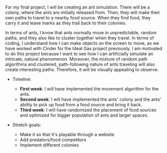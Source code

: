 For my final project, I will be creating an ant simulation. There will be a colony, where the ants are initially
released from. Then, they will make their own paths to travel to a nearby food source. When they find food, they carry
it and leave marks as they trail back to their colonies.

In terms of ants, I know that ants normally move in unpredictable, random paths, and they also like to cluster
together when they travel. In terms of coding, I understand how I can make objects on the screen to move, as we have
worked with Cinder for the Ideal Gas project previously. I am motivated to do this project because I want to see how I
can artificially simulate an intricate, natural phenomenon. Moreover, the mixture of random path algorithms and
clustered, path-following nature of ants traveling will also create interesting paths. Therefore, it will be visually
appealing to observe.

* Timeline:
    * **First week**: I will have implemented the movement algorithm for the ants.
    * **Second week**: I will have implemented the ants' colony and the ants' ability to pick up food from a food source
      and bring it back.
    * **Third week**:  I will have randomized the placement of food sources and optimized for bigger population of ants
      and larger spaces.

* Stretch goals:
    * Make it so that it's playable through a website
    * Add predators/food competitors
    * Implement different colonies